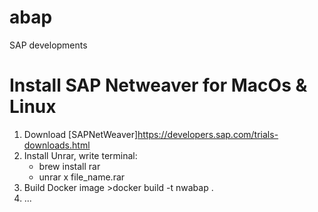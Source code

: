 # abap
SAP developments

# Install SAP Netweaver for MacOs & Linux
1. Download [SAPNetWeaver]https://developers.sap.com/trials-downloads.html
2. Install Unrar, write terminal:
    - brew install rar
    - unrar x file_name.rar
3. Build Docker image >docker build -t nwabap .
4. ...